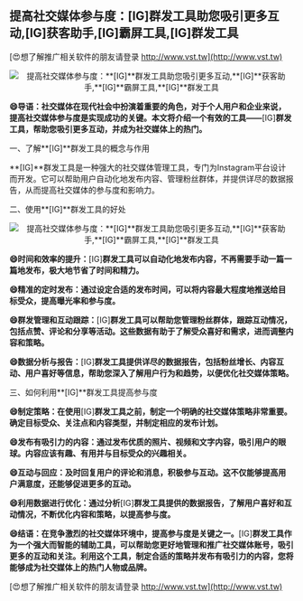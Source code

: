 ## **提高社交媒体参与度：**[IG]**群发工具助您吸引更多互动,**[IG]**获客助手,**[IG]**霸屏工具,**[IG]**群发工具**

[😍想了解推广相关软件的朋友请登录 http://www.vst.tw](http://www.vst.tw)

 <center><img src="https://vst.tw/MP4/tuiguang/png/3.png" alt="提高社交媒体参与度：**[IG]**群发工具助您吸引更多互动,**[IG]**获客助手,**[IG]**霸屏工具,**[IG]**群发工具"></center>

**😄导语：社交媒体在现代社会中扮演着重要的角色，对于个人用户和企业来说，提高社交媒体参与度是实现成功的关键。本文将介绍一个有效的工具——**[IG]**群发工具，帮助您吸引更多互动，并成为社交媒体上的热门。**

一、了解**[IG]**群发工具的概念与作用

**[IG]**群发工具是一种强大的社交媒体管理工具，专门为Instagram平台设计而开发。它可以帮助用户自动化地发布内容、管理粉丝群体，并提供详尽的数据报告，从而提高社交媒体的参与度和影响力。

二、使用**[IG]**群发工具的好处

 <center><img src="https://vst.tw/MP4/tuiguang/png/0.png" alt="提高社交媒体参与度：**[IG]**群发工具助您吸引更多互动,**[IG]**获客助手,**[IG]**霸屏工具,**[IG]**群发工具"></center>

**😄时间和效率的提升：**[IG]**群发工具可以自动化地发布内容，不再需要手动一篇一篇地发布，极大地节省了时间和精力。**

**😄精准的定时发布：通过设定合适的发布时间，可以将内容最大程度地推送给目标受众，提高曝光率和参与度。**

**😄群发管理和互动跟踪：**[IG]**群发工具可以帮助您管理粉丝群体，跟踪互动情况，包括点赞、评论和分享等活动。这些数据有助于了解受众喜好和需求，进而调整内容和策略。**

**😄数据分析与报告：**[IG]**群发工具提供详尽的数据报告，包括粉丝增长、内容互动、用户喜好等信息，帮助您深入了解用户行为和趋势，以便优化社交媒体策略。**

三、如何利用**[IG]**群发工具提高参与度

**😄制定策略：在使用**[IG]**群发工具之前，制定一个明确的社交媒体策略非常重要。确定目标受众、关注点和内容类型，并制定相应的发布计划。**

**😄发布有吸引力的内容：通过发布优质的照片、视频和文字内容，吸引用户的眼球。内容应该有趣、有用并与目标受众的兴趣相关。**

**😄互动与回应：及时回复用户的评论和消息，积极参与互动。这不仅能够提高用户满意度，还能够促进更多的互动。**

**😄利用数据进行优化：通过分析**[IG]**群发工具提供的数据报告，了解用户喜好和互动情况，不断优化内容和策略，以提高参与度。**

**😄结语：在竞争激烈的社交媒体环境中，提高参与度是关键之一。**[IG]**群发工具作为一个强大而智能的辅助工具，可以帮助您更好地管理和推广社交媒体账号，吸引更多的互动和关注。利用这个工具，制定合适的策略并发布有吸引力的内容，您将能够成为社交媒体上的热门人物或品牌。**

[😍想了解推广相关软件的朋友请登录 http://www.vst.tw](http://www.vst.tw)



